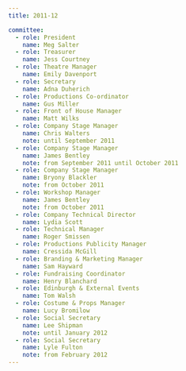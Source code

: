 ```yaml
---
title: 2011-12

committee:
  - role: President
    name: Meg Salter
  - role: Treasurer
    name: Jess Courtney
  - role: Theatre Manager
    name: Emily Davenport
  - role: Secretary
    name: Adna Duherich
  - role: Productions Co-ordinator
    name: Gus Miller
  - role: Front of House Manager
    name: Matt Wilks
  - role: Company Stage Manager
    name: Chris Walters
    note: until September 2011
  - role: Company Stage Manager
    name: James Bentley
    note: from September 2011 until October 2011
  - role: Company Stage Manager
    name: Bryony Blackler
    note: from October 2011
  - role: Workshop Manager
    name: James Bentley
    note: from October 2011
  - role: Company Technical Director
    name: Lydia Scott
  - role: Technical Manager
    name: Roger Smissen
  - role: Productions Publicity Manager
    name: Cressida McGill
  - role: Branding & Marketing Manager
    name: Sam Hayward
  - role: Fundraising Coordinator
    name: Henry Blanchard
  - role: Edinburgh & External Events
    name: Tom Walsh
  - role: Costume & Props Manager
    name: Lucy Bromilow
  - role: Social Secretary
    name: Lee Shipman
    note: until January 2012
  - role: Social Secretary
    name: Lyle Fulton
    note: from February 2012
---
```

